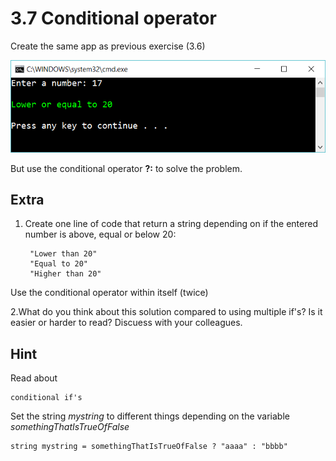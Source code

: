 ﻿# 3.7 Conditional operator

Create the same app as previous exercise (3.6)

![8](Images/8.png) 

But use the conditional operator **?:** to solve the problem. 

## Extra

1. Create one line of code that return a string depending on if the entered number is above, equal or below 20:

        "Lower than 20"
        "Equal to 20"
        "Higher than 20"

Use the conditional operator within itself (twice)

2.What do you think about this solution compared to using multiple if's? Is it easier or harder to read? Discuess with your colleagues.

## Hint

Read about

    conditional if's


Set the string *mystring* to different things depending on the variable *somethingThatIsTrueOfFalse*

    string mystring = somethingThatIsTrueOfFalse ? "aaaa" : "bbbb"